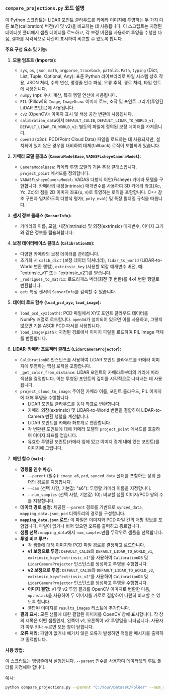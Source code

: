### `compare_projections.py` 코드 설명

이 Python 스크립트는 LiDAR 포인트 클라우드를 카메라 이미지에 투영하는 두 가지 다른 보정(calibration) 버전(v1 및 v2)을 비교하는 데 사용됩니다. 이 스크립트는 지정된 데이터셋 폴더에서 샘플 데이터를 로드하고, 각 보정 버전을 사용하여 투영을 수행한 다음, 결과를 시각적으로 나란히 표시하여 비교할 수 있도록 합니다.

**주요 구성 요소 및 기능:**

1.  **모듈 임포트 (Imports):**
    *   `sys`, `os`, `json`, `math`, `argparse`, `traceback`, `pathlib.Path`, `typing` (Dict, List, Tuple, Optional, Any): 표준 Python 라이브러리로 파일 시스템 상호 작용, JSON 처리, 수학 연산, 명령줄 인수 파싱, 오류 추적, 경로 처리, 타입 힌트에 사용됩니다.
    *   `numpy` (np): 수치 계산, 특히 행렬 연산에 사용됩니다.
    *   `PIL` (Pillow)의 `Image`, `ImageDraw`: 이미지 로드, 조작 및 포인트 그리기(투영된 LiDAR 포인트)에 사용됩니다.
    *   `cv2` (OpenCV): 이미지 표시 및 색상 공간 변환에 사용됩니다.
    *   `calibration_data`에서 `DEFAULT_CALIB`, `DEFAULT_LIDAR_TO_WORLD_v1`, `DEFAULT_LIDAR_TO_WORLD_v2`: 별도의 파일에 정의된 보정 데이터를 가져옵니다.
    *   `open3d` (o3d): PCD(Point Cloud Data) 파일을 로드하는 데 사용되지만, 설치되어 있지 않은 경우를 대비하여 대체(fallback) 로직이 포함되어 있습니다.

2.  **카메라 모델 클래스 (`CameraModelBase`, `VADASFisheyeCameraModel`):**
    *   `CameraModelBase`: 카메라 투영 모델의 기본 추상 클래스입니다. `project_point` 메서드를 정의합니다.
    *   `VADASFisheyeCameraModel`: VADAS 다항식 어안(Fisheye) 카메라 모델을 구현합니다. 카메라의 내장(intrinsic) 매개변수를 사용하여 3D 카메라 좌표(Xc, Yc, Zc)의 점을 2D 이미지 좌표(u, v)로 투영하는 로직을 포함합니다. C++ 참조 구현과 일치하도록 다항식 평가(`_poly_eval`) 및 특정 필터링 규칙을 따릅니다.

3.  **센서 정보 클래스 (`SensorInfo`):**
    *   카메라의 이름, 모델, 내장(intrinsic) 및 외장(extrinsic) 매개변수, 이미지 크기와 같은 정보를 캡슐화합니다.

4.  **보정 데이터베이스 클래스 (`CalibrationDB`):**
    *   다양한 카메라의 보정 데이터를 관리합니다.
    *   초기화 시 `calib_dict` (보정 데이터 딕셔너리), `lidar_to_world` (LiDAR-to-World 변환 행렬), `extrinsic_key` (사용할 외장 매개변수 버전, 예: "extrinsic_v1" 또는 "extrinsic_v2")를 받습니다.
    *   `_rodrigues_to_matrix`: 로드리게스 벡터(회전 및 변환)를 4x4 변환 행렬로 변환합니다.
    *   `get`: 특정 센서의 `SensorInfo`를 검색할 수 있습니다.

5.  **데이터 로드 함수 (`load_pcd_xyz`, `load_image`):**
    *   `load_pcd_xyz(path)`: PCD 파일에서 XYZ 포인트 클라우드 데이터를 NumPy 배열로 로드합니다. `open3d`가 설치되어 있으면 이를 사용하고, 그렇지 않으면 기본 ASCII PCD 파서를 사용합니다.
    *   `load_image(path)`: 지정된 경로에서 이미지 파일을 로드하여 PIL Image 객체를 반환합니다.

6.  **LiDAR-카메라 프로젝터 클래스 (`LidarCameraProjector`):**
    *   `CalibrationDB` 인스턴스를 사용하여 LiDAR 포인트 클라우드를 카메라 이미지에 투영하는 핵심 로직을 포함합니다.
    *   `_get_color_from_distance`: LiDAR 포인트의 카메라로부터의 거리에 따라 색상을 결정합니다. 이는 투영된 포인트의 깊이를 시각적으로 나타내는 데 사용됩니다.
    *   `project_cloud_to_image`: 주어진 카메라 이름, 포인트 클라우드, PIL 이미지에 대해 투영을 수행합니다.
        *   LiDAR 포인트 클라우드를 동차 좌표로 변환합니다.
        *   카메라 외장(extrinsic) 및 LiDAR-to-World 변환을 결합하여 LiDAR-to-Camera 변환 행렬을 계산합니다.
        *   LiDAR 포인트를 카메라 좌표계로 변환합니다.
        *   각 변환된 포인트에 대해 카메라 모델의 `project_point` 메서드를 호출하여 이미지 좌표를 얻습니다.
        *   유효한 투영된 포인트(카메라 앞에 있고 이미지 경계 내에 있는 포인트)를 이미지에 그립니다.

7.  **메인 함수 (`main`):**
    *   **명령줄 인수 파싱:**
        *   `--parent` (필수): `image_a6`, `pcd`, `synced_data` 폴더를 포함하는 상위 폴더의 경로를 지정합니다.
        *   `--cam` (선택 사항, 기본값: "a6"): 투영할 카메라 이름을 지정합니다.
        *   `--num_samples` (선택 사항, 기본값: 10): 비교할 샘플 이미지/PCD 쌍의 수를 지정합니다.
    *   **데이터 경로 설정:** 제공된 `--parent` 경로를 기반으로 `synced_data`, `mapping_data.json`, `pcd` 디렉토리의 경로를 구성합니다.
    *   **`mapping_data.json` 로드:** 이 파일은 이미지와 PCD 파일 간의 매핑 정보를 포함합니다. 파일이 없거나 비어 있으면 오류를 출력하고 종료합니다.
    *   **샘플 선택:** `mapping_data`에서 `num_samples`만큼 무작위로 샘플을 선택합니다.
    *   **투영 비교 루프:**
        *   각 샘플에 대해 이미지와 PCD 파일 경로를 결정하고 로드합니다.
        *   **v1 보정으로 투영:** `DEFAULT_CALIB`와 `DEFAULT_LIDAR_TO_WORLD_v1`, `extrinsic_key="extrinsic_v1"`을 사용하여 `CalibrationDB` 및 `LidarCameraProjector` 인스턴스를 생성하고 투영을 수행합니다.
        *   **v2 보정으로 투영:** `DEFAULT_CALIB`와 `DEFAULT_LIDAR_TO_WORLD_v2`, `extrinsic_key="extrinsic_v2"`를 사용하여 `CalibrationDB` 및 `LidarCameraProjector` 인스턴스를 생성하고 투영을 수행합니다.
        *   **이미지 결합:** v1 및 v2 투영 결과를 OpenCV 이미지로 변환한 다음, `np.hstack`을 사용하여 두 이미지를 가로로 결합하여 나란히 비교할 수 있도록 합니다.
        *   결합된 이미지를 `results_images` 리스트에 추가합니다.
    *   **결과 표시:** 모든 샘플에 대한 결합된 이미지를 OpenCV 창에 표시합니다. 각 창의 제목은 어떤 샘플인지, 왼쪽이 v1, 오른쪽이 v2 투영임을 나타냅니다. 사용자가 아무 키나 누르면 모든 창이 닫힙니다.
    *   **오류 처리:** 파일이 없거나 예기치 않은 오류가 발생하면 적절한 메시지를 출력하고 종료합니다.

**사용 방법:**

이 스크립트는 명령줄에서 실행됩니다. `--parent` 인수를 사용하여 데이터셋의 루트 폴더를 지정해야 합니다.

예시:
```bash
python compare_projections.py --parent "C:/Your/Dataset/Folder" --num_samples 10
```

